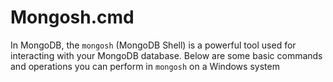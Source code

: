 # Mongosh.cmd
In MongoDB, the `mongosh` (MongoDB Shell) is a powerful tool used for interacting with your MongoDB database. Below are some basic commands and operations you can perform in `mongosh` on a Windows system
